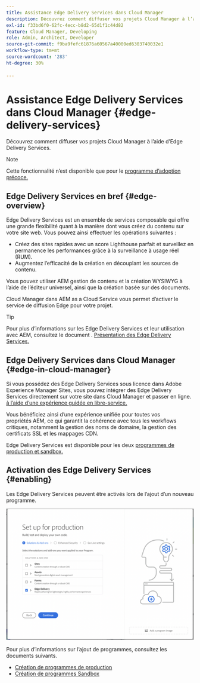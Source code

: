```yaml
---
title: Assistance Edge Delivery Services dans Cloud Manager
description: Découvrez comment diffuser vos projets Cloud Manager à l’aide d’Edge Delivery Services.
exl-id: f33bd6f0-62fc-4ecc-b8d2-65d1f1c44d82
feature: Cloud Manager, Developing
role: Admin, Architect, Developer
source-git-commit: f9ba9fefc61876a60567a40000ed6303740032e1
workflow-type: tm+mt
source-wordcount: '283'
ht-degree: 30%

---
```


# Assistance Edge Delivery Services dans Cloud Manager {#edge-delivery-services}

Découvrez comment diffuser vos projets Cloud Manager à l’aide d’Edge Delivery Services.

>[!NOTE]
>
>Cette fonctionnalité n’est disponible que pour le [programme d’adoption précoce.](/help/implementing/cloud-manager/release-notes/current.md#early-adoption)

## Edge Delivery Services en bref {#edge-overview}

Edge Delivery Services est un ensemble de services composable qui offre une grande flexibilité quant à la manière dont vous créez du contenu sur votre site web. Vous pouvez ainsi effectuer les opérations suivantes :

* Créez des sites rapides avec un score Lighthouse parfait et surveillez en permanence les performances grâce à la surveillance à usage réel (RUM).
* Augmentez l’efficacité de la création en découplant les sources de contenu.

Vous pouvez utiliser AEM gestion de contenu et la création WYSIWYG à l’aide de l’éditeur universel, ainsi que la création basée sur des documents.

Cloud Manager dans AEM as a Cloud Service vous permet d’activer le service de diffusion Edge pour votre projet.

>[!TIP]
>
>Pour plus d’informations sur les Edge Delivery Services et leur utilisation avec AEM, consultez le document . [Présentation des Edge Delivery Services.](/help/edge/overview.md)

## Edge Delivery Services dans Cloud Manager {#edge-in-cloud-manager}

Si vous possédez des Edge Delivery Services sous licence dans Adobe Experience Manager Sites, vous pouvez intégrer des Edge Delivery Services directement sur votre site dans Cloud Manager et passer en ligne. [à l’aide d’une expérience guidée en libre-service.](/help/implementing/cloud-manager/managing-code/private-repositories.md)

Vous bénéficiez ainsi d’une expérience unifiée pour toutes vos propriétés AEM, ce qui garantit la cohérence avec tous les workflows critiques, notamment la gestion des noms de domaine, la gestion des certificats SSL et les mappages CDN.

Edge Delivery Services est disponible pour les deux [programmes de production et sandbox.](/help/implementing/cloud-manager/getting-access-to-aem-in-cloud/program-types.md)

## Activation des Edge Delivery Services {#enabling}

Les Edge Delivery Services peuvent être activés lors de l’ajout d’un nouveau programme.

![Ajout d’un programme de production avec des Edge Delivery Services](assets/add-production-program-with-edge.png)

Pour plus d’informations sur l’ajout de programmes, consultez les documents suivants.

* [Création de programmes de production](/help/implementing/cloud-manager/getting-access-to-aem-in-cloud/creating-production-programs.md)
* [Création de programmes Sandbox](/help/implementing/cloud-manager/getting-access-to-aem-in-cloud/creating-sandbox-programs.md)
